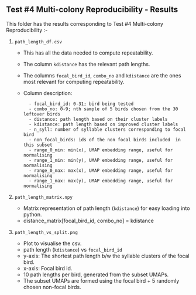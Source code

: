 ## Test #4 Multi-colony Reproducibility - Results



This folder has the results corresponding to Test #4 Multi-colony Reproducibility :-

1. `path_length_df.csv`
	- This has all the data needed to compute repeatability.
	- The column `kdistance` has the relevant path lengths.
	- The columns `focal_bird_id`, `combo_no` and `kdistance` are the ones most relevant for computing repeatability.
	- Column description:
	
			- focal_bird_id: 0-31; bird being tested
			- combo_no: 0-9; nth sample of 5 birds chosen from the 30 leftover birds
			- distance: path length based on their cluster labels
			- kdistance: path length based on improved cluster labels
			- n_syll: number of syllable clusters corresponding to focal bird
			- non_focal_birds: ids of the non focal birds included  in this subset
			- range_0_min: min(x), UMAP embedding range, useful for normalising
			- range_1_min: min(y), UMAP embedding range, useful for normalising
			- range_0_max: max(x), UMAP embedding range, useful for normalising
			- range_1_max: max(y), UMAP embedding range, useful for normalising



2. `path_length_matrix.npy`

	- Matrix representation of path length (`kdistance`) for easy loading into python.
	- distance_matrix[focal_bird_id, combo_no] = kdistance




3. `path_length_vs_split.png`

	- Plot to visualise the csv.
	- path length (`kdistance`) vs `focal_bird_id`
	- y-axis: The shortest path length b/w the syllable clusters of the focal bird.
	- x-axis: Focal bird id.
	- 10 path lengths per bird, generated from the subset UMAPs.
	- The subset UMAPs are formed using the focal bird + 5 randomly chosen non-focal birds.
	